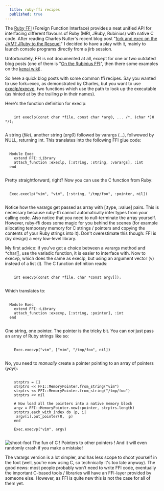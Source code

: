 ```yaml
---
  title: ruby-ffi recipes
  published: true
---
```




The [Ruby FFI](http://kenai.com/projects/ruby-ffi) (Foreign Function Interface) provides a neat unified API for interfacing different flavours of Ruby (MRI, JRuby, Rubinius) with native C code. After reading Charles Nutter's recent blog post "[fork and exec on the JVM? JRuby to the Rescue!](http://blog.headius.com/2009/05/fork-and-exec-on-jvm-jruby-to-rescue.html)" I decided to have a play with it, mainly to launch console programs directly from a jirb session.

Unfortunately, FFI is not documented at all, except for one or two outdated blog posts (one of them is "[On the Rubinius FFI](http://lifegoo.pluskid.org/?p=370)", then there some examples on the [kenai wiki](http://kenai.com/projects/ruby-ffi/pages/Examples)).

So here a quick blog posts with some common ffi recipes. Say you wanted to use fork+exec, as demonstrated by Charles, but you want to use [execlp/execvp](http://www.opengroup.org/onlinepubs/009695399/functions/execlp.html), two functions which use the path to look up the executable (as hinted at by the trailing *p* in their names).

Here's the function definition for execlp:

<pre>
  <code class="c">
    int execlp(const char *file, const char *arg0, ... /*, (char *)0 */);
  </code class="c">
</pre>

A string (*file*), another string (*arg0*) followed by varargs (...), follwowed by NULL, returning int.
This translates into the following FFI glue code:

<pre>
  <code class="ruby">
  Module Exec
    extend FFI::Library
    attach_function :execlp, [:string, :string, :varargs], :int        
  end
  </code>
</pre>

Pretty straightforward, right? Now you can use the C function from Ruby:

<pre>
  <code class="ruby">
  Exec.execlp("vim", "vim", [:string, "/tmp/foo", :pointer, nil])
  </code>
</pre>

Notice how the varargs get passed as array with [:type, :value] pairs. This is necessary because ruby-ffi cannot automatically infer types from your calling code. Also notice that you need to null-terminate the array yourself. However, ruby-ffi does some magic for you behind the scenes (for example allocating temporary memory for C strings / pointers and copying the contents of your Ruby strings into it). Don't overestimate this though: FFI is (by design) a very low-level library.

My first advice: if you've got a choice between a varargs method and *char[], use the variadic function, it is easier to interface with.
Now to execvp, which does the same as execlp, but using an argument vector (v) instead of a list (l). The C function definition reads:

<pre>
  <code class="c">
    int execvp(const char *file, char *const argv[]);
  </code class="c">
</pre>      
  
  
Which translates to:

<pre>
  <code class="ruby">
  Module Exec
    extend FFI::Library
    attach_function :execvp, [:string, :pointer], :int
  end
  </code>
</pre>
  
One string, one pointer. The pointer is the tricky bit. You can *not* just pass an array of Ruby strings like so:

<pre>
  <code class="ruby">
    Exec.execvp("vim", ["vim", "/tmp/foo", nil]) 
  </code>
</pre>
    
No, you need to *manually* create a pointer pointing to an array of pointers (*yay!*):

<pre>
  <code class="ruby">
    strptrs = []
    strptrs << FFI::MemoryPointer.from_string("vim")
    strptrs << FFI::MemoryPointer.from_string("/tmp/foo")
    strptrs << nil

    # Now load all the pointers into a native memory block
    argv = FFI::MemoryPointer.new(:pointer, strptrs.length)
    strptrs.each_with_index do |p, i|
     argv[i].put_pointer(0,  p)
    end

    Exec.execvp("vim", argv)
  </code>
</pre>


<img src="http://tineye.com/query/94bd2df044eb69e36e9e76c950bae64f17ab29dd" alt="shoot-foot" class="left-img"/>
The fun of C ! Pointers to other pointers ! And it will even randomly crash if you make a mistake! 

The varargs version is a lot simpler, and has less scope to shoot yourself in the foot (well, you're now using C, so technically it's too late anyway). The good news: most people probably won't need to write FFI code, eventually the important C-based tools / libraries will have an FFI-layer provided by someone else. However, as FFI is quite new this is not the case for all of them yet.
